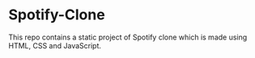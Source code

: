 # Spotify-Clone
This repo contains a static project of Spotify clone which is made using HTML, CSS and JavaScript.
